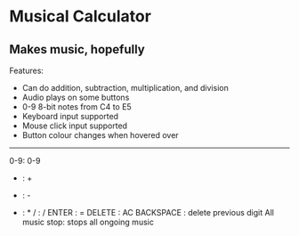 # Musical Calculator
Makes music, hopefully
---
Features:
- Can do addition, subtraction, multiplication, and division
- Audio plays on some buttons
- 0-9 8-bit notes from C4 to E5
- Keyboard input supported
- Mouse click input supported
- Button colour changes when hovered over
---
0-9: 0-9
+ : +
- : -
* : *
/ : /
ENTER : =
DELETE : AC
BACKSPACE : delete previous digit
All music stop: stops all ongoing music
